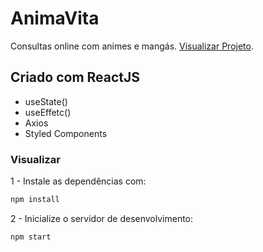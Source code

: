 # AnimaVita

Consultas online com animes e mangás.
[Visualizar Projeto](http://caueamaral.github.io/anima-vita).

## Criado com ReactJS
- useState()
- useEffetc()
- Axios
- Styled Components

### Visualizar

1 - Instale as dependências com:

```sh
npm install
```

2 - Inicialize o servidor de desenvolvimento:

```sh
npm start
```